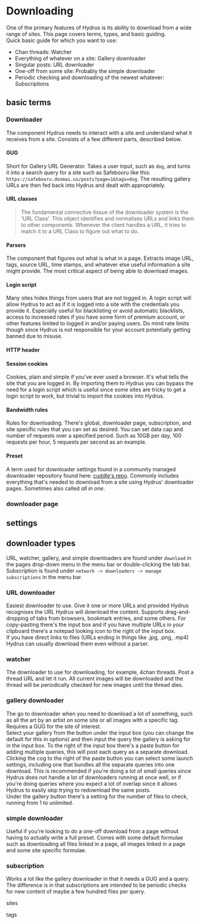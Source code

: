 # Downloading
One of the primary features of Hydrus is its ability to download from a wide range of sites. This page covers terms, types, and basic guiding.  
Quick basic guide for which you want to use:
 - Chan threads: Watcher
 - Everything of whatever on a site: Gallery downloader
 - Singular posts: URL downloader
 - One-off from some site: Probably the simple downloader
 - Periodic checking and downloading of the newest whatever: Subscriptions

## basic terms

### Downloader
The component Hydrus needs to interact with a site and understand what it receives from a site. Consists of a few different parts, described below.

#### GUG
Short for Gallery URL Generator. Takes a user input, such as `dog`, and turns it into a search query for a site such as Safebooru like this: `https://safebooru.donmai.us/posts?page=1&tags=dog`. The resulting gallery URLs are then fed back into Hydrus and dealt with appropriately.

#### URL classes
> The fundamental connective tissue of the downloader system is the 'URL Class'. This object identifies and normalises URLs and links them to other components. Whenever the client handles a URL, it tries to match it to a URL Class to figure out what to do.

#### Parsers
The component that figures out what is what in a page. Extracts image URL, tags, source URL, time stamps, and whatever else useful information a site might provide. The most critical aspect of being able to download images.

#### Login script
Many sites hides things from users that are not logged in. A login script will allow Hydrus to act as if it is logged into a site with the credentials you provide it. Especially useful for blacklisting or avoid automatic blacklists, access to increased rates if you have some form of premium account, or other features limited to logged in and/or paying users. Do mind rate limits though since Hydrus is not responsible for your account potentially getting banned due to misuse.

#### HTTP header

#### Session cookies
Cookies, plain and simple if you've ever used a browser. It's what tells the site that you are logged in. By importing them to Hydrus you can bypass the need for a login script which is useful since some sites are tricky to get a login script to work, but trivial to import the cookies into Hydrus.

#### Bandwidth rules
Rules for downloading. There's global, downloader page, subscription, and site specific rules that you can set as desired. You can set data cap and number of requests over a specified period. Such as 10GB per day, 100 requests per hour, 5 requests per second as an example.

#### Preset
A term used for downloader settings found in a community managed downloader repository found here: [cuddle's repo](https://github.com/CuddleBear92/Hydrus-Presets-and-Scripts). Commonly includes everything that's needed to download from a site using Hydrus' downloader pages. Sometimes also called *all in one*.

### downloader page

## settings

## downloader types
URL, watcher, gallery, and simple downloaders are found under `download` in the pages drop-down menu in the menu bar or double-clicking the tab bar. Subscription is found under `network -> downloaders -> manage subscriptions` in the menu bar.

### URL downloader
Easiest downloader to use. Give it one or more URLs and provided Hydrus recognises the URL Hydrus will download the content. Supports drag-and-dropping of tabs from browsers, bookmark entries, and some others. For copy-pasting there's the input box and if you have multiple URLs in your clipboard there's a notepad looking icon to the right of the input box.  
If you have direct links to files (URLs ending in things like .jpg, .png, .mp4) Hydrus can usually download them even without a parser.

### watcher
The downloader to use for downloading, for example, 4chan threads. Post a thread URL and let it run. All current images will be downloaded and the thread will be periodically checked for new images until the thread dies.

### gallery downloader
The go to downloader when you need to download a lot of something, such as all the art by an artist on some site or all images with a specific tag. Requires a GUG for the site of interest.  
Select your gallery from the button under the input box (you can change the default for this in options) and then input the query the gallery is asking for in the input box. To the right of the input box there's a paste button for adding multiple queries, this will post each query as a separate download. Clicking the cog to the right of the paste button you can select some launch settings, including one that bundles all the separate queries into one download. This is recommended if you're doing a lot of small queries since Hydrus does not handle a lot of downloaders running at once well, or if you're doing queries where you expect a lot of overlap since it allows Hydrus to easily skip trying to redownload the same posts.  
Under the gallery button there's a setting for the number of files to check, running from 1 to unlimited.

### simple downloader
Useful if you're looking to do a one-off download from a page without having to actually write a full preset. Comes with some default formulae such as downloading all files linked in a page, all images linked in a page and some site specific formulae.

### subscription
Works a lot like the gallery downloader in that it needs a GUG and a query. The difference is in that subscriptions are intended to be periodic checks for new content of maybe a few hundred files per query.

sites

tags